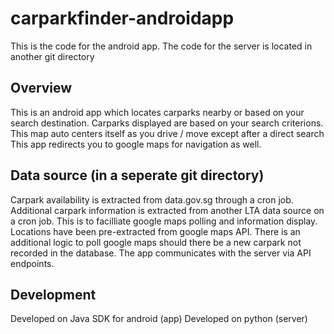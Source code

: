 # carparkfinder-androidapp

This is the code for the android app. The code for the server is located in another git directory

## Overview
This is an android app which locates carparks nearby or based on your search destination. 
Carparks displayed are based on your search criterions. 
This map auto centers itself as you drive / move except after a direct search
This app redirects you to google maps for navigation as well.

## Data source (in a seperate git directory)
Carpark availability is extracted from data.gov.sg through a cron job.
Additional carpark information is extracted from another LTA data source on a cron job. This is to facilliate google maps polling and information display.
Locations have been pre-extracted from google maps API. There is an additional logic to poll google maps should there be a new carpark not recorded in the database.
The app communicates with the server via API endpoints.

## Development
Developed on Java SDK for android (app)
Developed on python (server)
